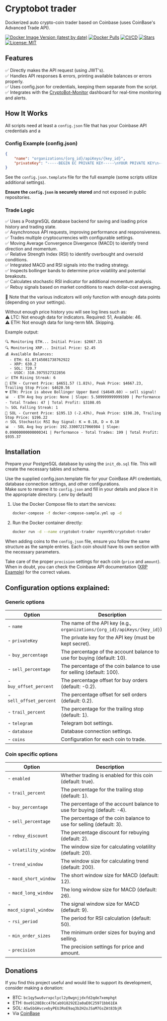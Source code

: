 # Cryptobot trader

Dockerized auto crypto-coin trader based on Coinbase (uses CoinBase's Advanced Trade API).

[![Docker Image Version (latest by date)](https://img.shields.io/docker/v/royen99/cryptobot-trader?logo=docker)](https://hub.docker.com/r/royen99/cryptobot-trader)
[![Docker Pulls](https://img.shields.io/docker/pulls/royen99/cryptobot-trader?logo=docker)](https://hub.docker.com/r/royen99/cryptobot-trader)
[![CI/CD](https://github.com/royen99/cryptobot-trader/actions/workflows/docker-publish.yml/badge.svg)](https://github.com/royen99/cryptobot-trader/actions/workflows/docker-publish.yml)
[![Stars](https://img.shields.io/github/stars/royen99/cryptobot-trader?logo=github)](https://github.com/royen99/cryptobot-trader)
[![License: MIT](https://img.shields.io/badge/License-MIT-yellow.svg)](https://opensource.org/licenses/MIT)

## Features

✅ Directly makes the API request (using JWT's).\
✅ Handles API responses & errors, printing available balances or errors properly.\
✅ Uses config.json for credentials, keeping them separate from the script. \
✅ Integrates with the [CryptoBot-Monitor](https://github.com/royen99/cryptobot-monitor) dashboard for real-time monitoring and alerts.

## How It Works

All scripts need at least a `config.json` file that has your Coinbase API credentials and a 

### Config Example (config.json)
```json
{
    "name": "organizations/{org_id}/apiKeys/{key_id}",
    "privateKey": "-----BEGIN EC PRIVATE KEY-----\nYOUR PRIVATE KEY\n-----END EC PRIVATE KEY-----\n"
}
```

See the `config.json.template` file for the full example (some scripts utilize additional settings).

**Ensure the `config.json` is securely stored** and not exposed in public repositories.

### Trade Logic

✅ Uses a PostgreSQL database backend for saving and loading price history and trading state.\
✅ Asynchronous API requests, improving performance and responsiveness.\
✅ Trades multiple cryptocurrencies with configurable settings.\
✅ Moving Average Convergence Divergence (MACD) to identify trend direction and momentum.\
✅ Relative Strength Index (RSI) to identify overbought and oversold conditions.\
✅ Integrated MACD and RSI signals into the trading strategy. \
✅ Inspects bollinger bands to determine price volatility and potential breakouts. \
✅ Calculates stochastic RSI indicator for additional momentum analysis. \
✅ Rebuy signals based on market conditions to reach dollar-cost averaging.

🚨 Note that the various indicators will only function with enough data points (depending on your settings).

Without enough price history you will see log lines such as:\
⚠️ LTC: Not enough data for indicators. Required: 51, Available: 46.\
⚠️ ETH: Not enough data for long-term MA. Skipping.

Example output:

```
🔍 Monitoring ETH... Initial Price: $2667.15
🔍 Monitoring XRP... Initial Price: $2.45
💰 Available Balances:
  - ETH: 61.07145081738762922
  - XRP: 630.2
  - SOL: 720.7
  - USDC: 310.3975527322856
📈 ETH Rising Streak: 6
🚀 ETH - Current Price: $4651.57 (1.81%), Peak Price: $4667.23, Trailing Stop Price: $4620.56
💔 ETH: Price is above Bollinger Upper Band ($4649.60) — sell signal!
📊  - ETH Avg buy price: None | Slope: 5.509999999999309 | Performance - Total Trades: 47 | Total Profit: $3108.05
📉 SOL Falling Streak: 1
🚀 SOL - Current Price: $195.13 (-2.43%), Peak Price: $198.20, Trailing Stop Price: $196.22
🔥 SOL Stochastic RSI Buy Signal: K = 0.18, D = 0.10
📊  - SOL Avg buy price: 192.33007217066984 | Slope: 0.09000000000000341 | Performance - Total Trades: 199 | Total Profit: $935.37
```

## Installation

Prepare your PostgreSQL database by using the `init_db.sql` file. This will create the necessary tables and schema.

Use the supplied config.json.template file for your CoinBase API credentials, database connection settings, and other configurations. \
Make sure to rename it to `config.json` and fill in your details and place it in the appropriate directory. (.env by default)

1. Use the Docker Compose file to start the services:
   ```bash
   docker-compose -f docker-compose-sample.yml up -d
   ```

2. Run the Docker container directly:
   ```bash
   docker run -d --name cryptobot-trader royen99/cryptobot-trader
   ```

When adding coins to the `config.json` file, ensure you follow the same structure as the sample entries.
Each coin should have its own section with the necessary parameters.

Take care of the proper `precision` settings for each coin (`price` and `amount`).
When in doubt, you can check the Coinbase API documentation ([XRP Example](https://api.exchange.coinbase.com/currencies/XRP)) for the correct values.

## Configuration options explained:

### Generic options

Option | Description
--- | ---
- `name` | The name of the API key (e.g., `organizations/{org_id}/apiKeys/{key_id}`).
- `privateKey` | The private key for the API key (must be kept secret).
- `buy_percentage` | The percentage of the account balance to use for buying (default: 10).
- `sell_percentage` | The percentage of the coin balance to use for selling (default: 100).
- `buy_offset_percent` | The percentage offset for buy orders (default: -0.2).
- `sell_offset_percent` | The percentage offset for sell orders (default: 0.2).
- `trail_percent` | The percentage for the trailing stop (default: 1).
- `telegram` | Telegram bot settings.
- `database` | Database connection settings.
- `coins` | Configuration for each coin to trade.

### Coin specific options

Option | Description
--- | ---
- `enabled` | Whether trading is enabled for this coin (default: true).
- `trail_percent` | The percentage for the trailing stop (default: 1).
- `buy_percentage` | The percentage of the account balance to use for buying (default: -4).
- `sell_percentage` | The percentage of the coin balance to use for selling (default: 3).
- `rebuy_discount` | The percentage discount for rebuying (default: 2).
- `volatility_window` | The window size for calculating volatility (default: 20).
- `trend_window` | The window size for calculating trend (default: 200).
- `macd_short_window` | The short window size for MACD (default: 12).
- `macd_long_window` | The long window size for MACD (default: 26).
- `macd_signal_window` | The signal window size for MACD (default: 9).
- `rsi_period` | The period for RSI calculation (default: 50).
- `min_order_sizes` | The minimum order sizes for buying and selling.
- `precision` | The precision settings for price and amount.

## Donations
If you find this project useful and would like to support its development, consider making a donation:

- BTC: `bc1qy5wu6vrxpclycl2y0wgnjjdxfd2qde7xemphgt`
- ETH: `0xe9128E8cc47bCab918292E2a0aE0C25971bb61EA`
- SOL: `ASwSbGHvcvebyPEUJRoE9aq3b2H2oJSaM7GsZAt83bjR`
- Via [CoinBase](https://commerce.coinbase.com/checkout/00370bad-7220-4115-b15f-cda931756c6a)
